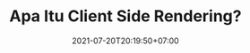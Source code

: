 ---
title: "Apa Itu Client Side Rendering?"
description: "Menjelaskan mengenai apa itu client side rendering, dan apa kelebihan dan kekurangannya dari client side rendering?"
date: 2021-07-20T20:19:50+07:00
keyword: [client side rendering, website]
tags: [apa itu?]
thumb:
category: apa itu
contentType: single
---